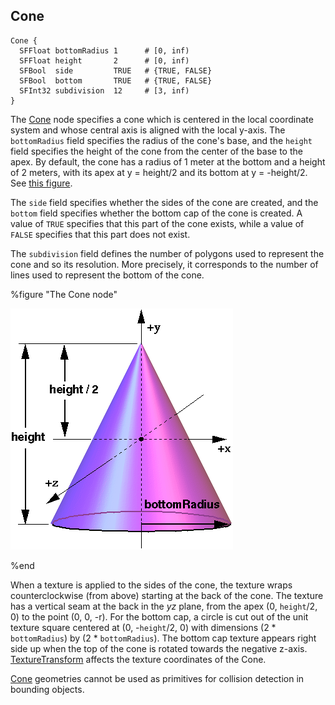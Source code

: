 ## Cone

```
Cone {
  SFFloat bottomRadius 1      # [0, inf)
  SFFloat height       2      # [0, inf)
  SFBool  side         TRUE   # {TRUE, FALSE}
  SFBool  bottom       TRUE   # {TRUE, FALSE}
  SFInt32 subdivision  12     # [3, inf)
}
```

The [Cone](#cone) node specifies a cone which is centered in the local coordinate system and whose central axis is aligned with the local y-axis.
The `bottomRadius` field specifies the radius of the cone's base, and the `height` field specifies the height of the cone from the center of the base to the apex.
By default, the cone has a radius of 1 meter at the bottom and a height of 2 meters, with its apex at y = height/2 and its bottom at y = -height/2.
See [this figure](#the-cone-node).

The `side` field specifies whether the sides of the cone are created, and the `bottom` field specifies whether the bottom cap of the cone is created.
A value of `TRUE` specifies that this part of the cone exists, while a value of `FALSE` specifies that this part does not exist.

The `subdivision` field defines the number of polygons used to represent the cone and so its resolution.
More precisely, it corresponds to the number of lines used to represent the bottom of the cone.

%figure "The Cone node"

![cone.png](images/cone.png)

%end

When a texture is applied to the sides of the cone, the texture wraps counterclockwise (from above) starting at the back of the cone.
The texture has a vertical seam at the back in the *yz* plane, from the apex (0, `height`/2, 0) to the point (0, 0, -r).
For the bottom cap, a circle is cut out of the unit texture square centered at (0, -`height`/2, 0) with dimensions (2 * `bottomRadius`) by (2 * `bottomRadius`).
The bottom cap texture appears right side up when the top of the cone is rotated towards the negative z-axis.
[TextureTransform](texturetransform.md) affects the texture coordinates of the Cone.

[Cone](#cone) geometries cannot be used as primitives for collision detection in bounding objects.
